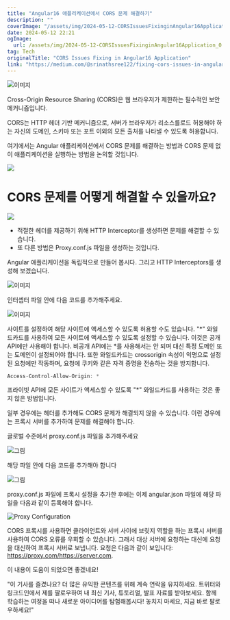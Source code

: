 ```yaml
---
title: "Angular16 애플리케이션에서 CORS 문제 해결하기"
description: ""
coverImage: "/assets/img/2024-05-12-CORSIssuesFixinginAngular16Application_0.png"
date: 2024-05-12 22:21
ogImage: 
  url: /assets/img/2024-05-12-CORSIssuesFixinginAngular16Application_0.png
tag: Tech
originalTitle: "CORS Issues Fixing in Angular16 Application"
link: "https://medium.com/@srinathsree122/fixing-cors-issues-in-angular16-application-3d53d46dc845"
---
```




![이미지](/assets/img/2024-05-12-CORSIssuesFixinginAngular16Application_0.png)

Cross-Origin Resource Sharing (CORS)은 웹 브라우저가 제한하는 필수적인 보안 메커니즘입니다.

CORS는 HTTP 헤더 기반 메커니즘으로, 서버가 브라우저가 리소스를로드 허용해야 하는 자신의 도메인, 스키마 또는 포트 이외의 모든 출처를 나타낼 수 있도록 허용합니다.

여기에서는 Angular 애플리케이션에서 CORS 문제를 해결하는 방법과 CORS 문제 없이 애플리케이션을 실행하는 방법을 논의할 것입니다.




<img src="/assets/img/2024-05-12-CORSIssuesFixinginAngular16Application_1.png" />

# CORS 문제를 어떻게 해결할 수 있을까요?

<img src="/assets/img/2024-05-12-CORSIssuesFixinginAngular16Application_2.png" />

- 적절한 헤더를 제공하기 위해 HTTP Interceptor를 생성하면 문제를 해결할 수 있습니다.
- 또 다른 방법은 Proxy.conf.js 파일을 생성하는 것입니다.



Angular 애플리케이션을 독립적으로 만들어 봅시다. 그리고 HTTP Interceptors를 생성해 보겠습니다.

![이미지](/assets/img/2024-05-12-CORSIssuesFixinginAngular16Application_3.png)

인터셉터 파일 안에 다음 코드를 추가해주세요.

![이미지](/assets/img/2024-05-12-CORSIssuesFixinginAngular16Application_4.png)



사이트를 설정하여 해당 사이트에 액세스할 수 있도록 허용할 수도 있습니다. "*" 와일드카드를 사용하여 모든 사이트에 액세스할 수 있도록 설정할 수 있습니다. 이것은 공개 API에만 사용해야 합니다. 비공개 API에는 *를 사용해서는 안 되며 대신 특정 도메인 또는 도메인이 설정되어야 합니다. 또한 와일드카드는 crossorigin 속성이 익명으로 설정된 요청에만 작동하며, 요청에 쿠키와 같은 자격 증명을 전송하는 것을 방지합니다.

```js
Access-Control-Allow-Origin: *
```
프라이빗 API에 모든 사이트가 액세스할 수 있도록 "*" 와일드카드를 사용하는 것은 좋지 않은 방법입니다.

일부 경우에는 헤더를 추가해도 CORS 문제가 해결되지 않을 수 있습니다. 이런 경우에는 프록시 서버를 추가하여 문제를 해결해야 합니다.



글로벌 수준에서 proxy.conf.js 파일을 추가해주세요

![그림](/assets/img/2024-05-12-CORSIssuesFixinginAngular16Application_5.png)

해당 파일 안에 다음 코드를 추가해야 합니다

![그림](/assets/img/2024-05-12-CORSIssuesFixinginAngular16Application_6.png)



proxy.conf.js 파일에 프록시 설정을 추가한 후에는 이제 angular.json 파일에 해당 파일을 다음과 같이 등록해야 합니다.

![Proxy Configuration](/assets/img/2024-05-12-CORSIssuesFixinginAngular16Application_7.png)

CORS 프록시를 사용하면 클라이언트와 서버 사이에 브릿지 역할을 하는 프록시 서버를 사용하여 CORS 오류를 우회할 수 있습니다. 그래서 대상 서버에 요청하는 대신에 요청을 대신하여 프록시 서버로 보냅니다. 요청은 다음과 같이 보입니다: https://proxy.com/https://server.com.

이 내용이 도움이 되었으면 좋겠네요!



"이 기사를 즐겼나요? 더 많은 유익한 콘텐츠를 위해 계속 연락을 유지하세요. 트위터와 링크드인에서 제를 팔로우하여 내 최신 기사, 튜토리얼, 발표 자료를 받아보세요. 함께 학습하는 여정을 떠나 새로운 아이디어를 탐험해봅시다! 놓치지 마세요, 지금 바로 팔로우하세요!"